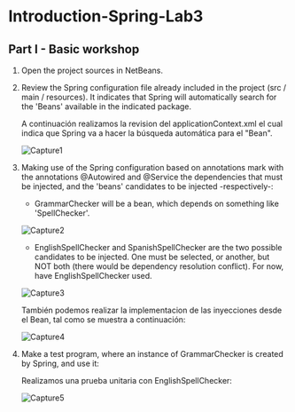 # Introduction-Spring-Lab3

## Part I - Basic workshop

1. Open the project sources in NetBeans.
2. Review the Spring configuration file already included in the project (src / main / resources). It indicates that Spring will automatically search for the 'Beans' available in the indicated package.

    A continuación realizamos la revision del applicationContext.xml el cual indica que Spring va a hacer la búsqueda automática para el       "Bean".

     ![Capture1](https://user-images.githubusercontent.com/48154086/73945619-95a9a600-48c2-11ea-82ff-ae7cdb439d44.PNG)


3. Making use of the Spring configuration based on annotations mark with the annotations @Autowired and @Service the dependencies that must be injected, and the 'beans' candidates to be injected -respectively-:

    - GrammarChecker will be a bean, which depends on something like 'SpellChecker'.

    ![Capture2](https://user-images.githubusercontent.com/48154086/73945979-2aac9f00-48c3-11ea-8b9c-2353a0188c31.PNG)

    - EnglishSpellChecker and SpanishSpellChecker are the two possible candidates to be injected. One must be selected, or another, but         NOT   both (there would be dependency resolution conflict). For now, have EnglishSpellChecker used. 

    ![Capture3](https://user-images.githubusercontent.com/48154086/73946067-53cd2f80-48c3-11ea-8157-7f067063e7c3.PNG)
  
    También podemos realizar la implementacion de las inyecciones desde el Bean, tal como se muestra a continuación:
    
    ![Capture4](https://user-images.githubusercontent.com/48154086/73947719-ec64af00-48c5-11ea-8098-28fb7fae7c1f.PNG)
  
4. Make a test program, where an instance of GrammarChecker is created by Spring, and use it:

    Realizamos una prueba unitaria con EnglishSpellChecker: 
    
    ![Capture5](https://user-images.githubusercontent.com/48154086/73947904-36e62b80-48c6-11ea-9465-7179e5708c24.PNG)
    
  
